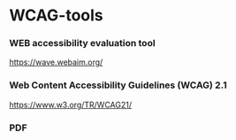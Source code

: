 # WCAG-tools

### WEB accessibility evaluation tool
https://wave.webaim.org/

### Web Content Accessibility Guidelines (WCAG) 2.1
https://www.w3.org/TR/WCAG21/


### PDF
